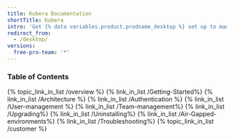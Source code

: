 ```yaml
---
title: Kubera Documentation
shortTitle: Kubera
intro: 'Get {% data variables.product.prodname_desktop %} set up to manage your project work. Authenticate to {% data variables.product.prodname_dotcom_the_website %} or {% data variables.product.prodname_enterprise %}, keep the app up-to-date, and review your preferred settings.'
redirect_from:
  - /desktop/
versions:
  free-pro-team: '*'
---
```



### Table of Contents

{% topic_link_in_list /overview %}
    {% link_in_list /Getting-Started%}
    {% link_in_list /Architecture %}
    {% link_in_list /Authentication %}
    {% link_in_list /User-management %}
    {% link_in_list /Team-management%}
    {% link_in_list /Upgrading%}
    {% link_in_list /Uninstalling%}
    {% link_in_list /Air-Gapped-environments%}
    {% link_in_list /Troubleshooting%}
{% topic_link_in_list /customer %}
